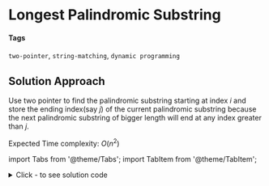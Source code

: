 # Longest Palindromic Substring

#### Tags
```two-pointer```, ```string-matching```, ```dynamic programming```

## Solution Approach

Use two pointer to find the palindromic substring starting at index $i$ and store the ending index(say $j$) of the current palindromic substring because the next palindromic substring of bigger length will end at any index greater than $j$.

Expected Time complexity: $O(n^2)$

import Tabs from '@theme/Tabs';
import TabItem from '@theme/TabItem';

<details><summary>Click - to see solution code</summary>

<Tabs>
<TabItem value="cpp" label="C++">

```cpp
class Solution {
public:
    string longestPalindrome(string s) {
        int n = s.length();
        if (n <= 1) {
            return s;
        }
        int mx = 0; // store max length of any palindromic substring
        int indx, last = 0;
        for (int i = 0; i < n; i++) {
            last = max(last, i);
            for (int j = n - 1; j >= last; j--) {
                int itr = j, itr1 = i;
                int len = 0;

                // check if i to j is a palindrome 
                while (itr1 <= itr && s[itr1] == s[itr]) {
                    if (itr1 != itr) len += 2;
                    else len++;
                    itr1++;
                    itr--;
                }

                // if substring i to j is a palindrome update ans
                if (itr1 >= itr && mx < len) {
                    mx = len;
                    indx = i;
                    last = max(last, j);
                }
            }
        }
        string ans = string(s.begin() + indx, s.begin() + indx + mx);
        return ans;
    }
};
```
</TabItem>
</Tabs>

</details>